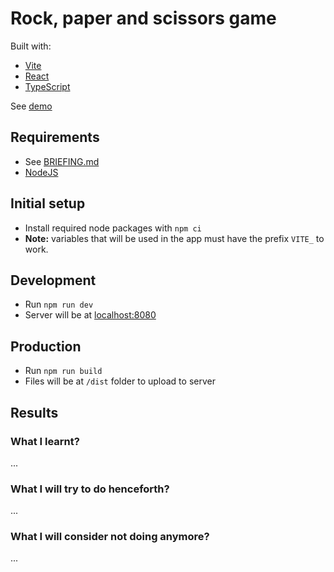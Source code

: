 # Rock, paper and scissors game

Built with:

- [Vite](https://vitejs.dev)
- [React](https://react.dev)
- [TypeScript](https://www.typescriptlang.org)

See [demo](https://rafaelsilva1-rock-paper-scissors.vercel.app)

## Requirements

- See [BRIEFING.md](./BRIEFING.md)
- [NodeJS](https://nodejs.org)

## Initial setup

- Install required node packages with `npm ci`
- **Note:** variables that will be used in the app must have the prefix `VITE_` to work.

## Development

- Run `npm run dev`
- Server will be at [localhost:8080](http://localhost:8080)

## Production

- Run `npm run build`
- Files will be at `/dist` folder to upload to server

## Results

### What I learnt?

...

### What I will try to do henceforth?

...

### What I will consider not doing anymore?

...
